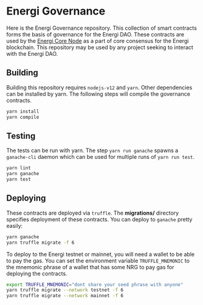 # Energi Governance
Here is the Energi Governance repository. This collection of smart contracts forms the basis of governance for the Energi DAO. These contracts are used by the [Energi Core Node](../energi) as a part of core consensus for the Energi blockchain. This repository may be used by any project seeking to interact with the Energi DAO.

## Building
Building this repository requires `nodejs-v12` and `yarn`. Other dependencies can be installed by yarn. The following steps will compile the governance contracts.
```sh
yarn install
yarn compile
```

## Testing
The tests can be run with yarn. The step `yarn run ganache` spawns a `ganache-cli` daemon which can be used for multiple runs of `yarn run test`.

```sh
yarn lint
yarn ganache
yarn test
```

## Deploying
These contracts are deployed via `truffle`. The **migrations/** directory specifies deployment of these contracts. You can deploy to `ganache` pretty easily:
```sh
yarn ganache
yarn truffle migrate -f 6
```

To deploy to the Energi testnet or mainnet, you will need a wallet to be able to pay the gas. You can set the environment variable `TRUFFLE_MNEMONIC` to the mnemonic phrase of a wallet that has some NRG to pay gas for deploying the contracts.
```sh
export TRUFFLE_MNEMONIC="dont share your seed phrase with anyone"
yarn truffle migrate --network testnet -f 6
yarn truffle migrate --network mainnet -f 6
```

